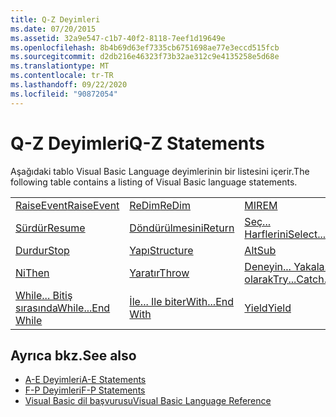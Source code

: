 ```yaml
---
title: Q-Z Deyimleri
ms.date: 07/20/2015
ms.assetid: 32a9e547-c1b7-40f2-8118-7eef1d19649e
ms.openlocfilehash: 8b4b69d63ef7335cb6751698ae77e3eccd515fcb
ms.sourcegitcommit: d2db216e46323f73b32ae312c9e4135258e5d68e
ms.translationtype: MT
ms.contentlocale: tr-TR
ms.lasthandoff: 09/22/2020
ms.locfileid: "90872054"
---
```

# <a name="q-z-statements"></a><span data-ttu-id="0b2b8-102">Q-Z Deyimleri</span><span class="sxs-lookup"><span data-stu-id="0b2b8-102">Q-Z Statements</span></span>

<span data-ttu-id="0b2b8-103">Aşağıdaki tablo Visual Basic Language deyimlerinin bir listesini içerir.</span><span class="sxs-lookup"><span data-stu-id="0b2b8-103">The following table contains a listing of Visual Basic language statements.</span></span>  
  
|||||  
|---|---|---|---|  
|[<span data-ttu-id="0b2b8-104">RaiseEvent</span><span class="sxs-lookup"><span data-stu-id="0b2b8-104">RaiseEvent</span></span>](raiseevent-statement.md)|[<span data-ttu-id="0b2b8-105">ReDim</span><span class="sxs-lookup"><span data-stu-id="0b2b8-105">ReDim</span></span>](redim-statement.md)|[<span data-ttu-id="0b2b8-106">MI</span><span class="sxs-lookup"><span data-stu-id="0b2b8-106">REM</span></span>](rem-statement.md)|[<span data-ttu-id="0b2b8-107">RemoveHandler</span><span class="sxs-lookup"><span data-stu-id="0b2b8-107">RemoveHandler</span></span>](removehandler-statement.md)|  
|[<span data-ttu-id="0b2b8-108">Sürdür</span><span class="sxs-lookup"><span data-stu-id="0b2b8-108">Resume</span></span>](resume-statement.md)|[<span data-ttu-id="0b2b8-109">Döndürülmesini</span><span class="sxs-lookup"><span data-stu-id="0b2b8-109">Return</span></span>](return-statement.md)|[<span data-ttu-id="0b2b8-110">Seç... Harflerini</span><span class="sxs-lookup"><span data-stu-id="0b2b8-110">Select...Case</span></span>](select-case-statement.md)|[<span data-ttu-id="0b2b8-111">Ayarla</span><span class="sxs-lookup"><span data-stu-id="0b2b8-111">Set</span></span>](set-statement.md)|  
|[<span data-ttu-id="0b2b8-112">Durdur</span><span class="sxs-lookup"><span data-stu-id="0b2b8-112">Stop</span></span>](stop-statement.md)|[<span data-ttu-id="0b2b8-113">Yapı</span><span class="sxs-lookup"><span data-stu-id="0b2b8-113">Structure</span></span>](structure-statement.md)|[<span data-ttu-id="0b2b8-114">Alt</span><span class="sxs-lookup"><span data-stu-id="0b2b8-114">Sub</span></span>](sub-statement.md)|[<span data-ttu-id="0b2b8-115">SyncLock</span><span class="sxs-lookup"><span data-stu-id="0b2b8-115">SyncLock</span></span>](synclock-statement.md)|  
|[<span data-ttu-id="0b2b8-116">Ni</span><span class="sxs-lookup"><span data-stu-id="0b2b8-116">Then</span></span>](then-statement.md)|[<span data-ttu-id="0b2b8-117">Yaratır</span><span class="sxs-lookup"><span data-stu-id="0b2b8-117">Throw</span></span>](throw-statement.md)|[<span data-ttu-id="0b2b8-118">Deneyin... Yakala... Son olarak</span><span class="sxs-lookup"><span data-stu-id="0b2b8-118">Try...Catch...Finally</span></span>](try-catch-finally-statement.md)|[<span data-ttu-id="0b2b8-119">Kullanarak</span><span class="sxs-lookup"><span data-stu-id="0b2b8-119">Using</span></span>](using-statement.md)|  
|[<span data-ttu-id="0b2b8-120">While... Bitiş sırasında</span><span class="sxs-lookup"><span data-stu-id="0b2b8-120">While...End While</span></span>](while-end-while-statement.md)|[<span data-ttu-id="0b2b8-121">İle... Ile biter</span><span class="sxs-lookup"><span data-stu-id="0b2b8-121">With...End With</span></span>](with-end-with-statement.md)|[<span data-ttu-id="0b2b8-122">Yield</span><span class="sxs-lookup"><span data-stu-id="0b2b8-122">Yield</span></span>](yield-statement.md)||  
  
## <a name="see-also"></a><span data-ttu-id="0b2b8-123">Ayrıca bkz.</span><span class="sxs-lookup"><span data-stu-id="0b2b8-123">See also</span></span>

- [<span data-ttu-id="0b2b8-124">A-E Deyimleri</span><span class="sxs-lookup"><span data-stu-id="0b2b8-124">A-E Statements</span></span>](a-e-statements.md)
- [<span data-ttu-id="0b2b8-125">F-P Deyimleri</span><span class="sxs-lookup"><span data-stu-id="0b2b8-125">F-P Statements</span></span>](f-p-statements.md)
- [<span data-ttu-id="0b2b8-126">Visual Basic dil başvurusu</span><span class="sxs-lookup"><span data-stu-id="0b2b8-126">Visual Basic Language Reference</span></span>](../index.md)
